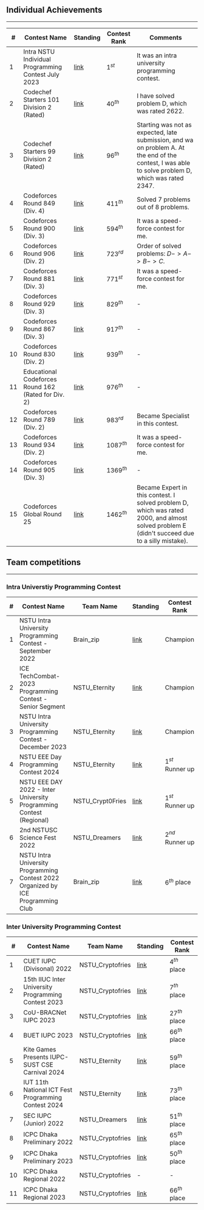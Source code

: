## Individual Achievements
---
| # | Contest Name | Standing | Contest Rank | Comments |
|--|--------|-------|-------|---------|
| 1 | Intra NSTU Individual Programming Contest July 2023 | [link](https://www.hackerrank.com/contests/intra-nstu-individual-programming-contest-july-2023/leaderboard) | $1^{st}$ | It was an intra university programming contest. |
| 2 | Codechef Starters 101 Division 2 (Rated) | [link](https://www.codechef.com/rankings/START101B?itemsPerPage=100&order=asc&page=1&sortBy=rank#:~:text=4%E2%98%85-,ar_rony1,-Noakhali%20Science%20and) | $40^{th}$ | I have solved problem D, which was rated 2622.|
| 3 | Codechef Starters 99 Division 2 (Rated) |  [link](https://www.codechef.com/rankings/START99B?itemsPerPage=100&order=asc&page=1&sortBy=rank#:~:text=4%E2%98%85-,ar_rony1,-Noakhali%20Science%20and) | $96^{th}$ | Starting was not as expected, late submission, and wa on problem A. At the end of the contest, I was able to solve problem D, which was rated 2347. |
| 4 | Codeforces Round 849 (Div. 4) | [link](https://codeforces.com/contest/1791/standings/participant/148998088#p148998088:~:text=1465-,ar_rony1,-7) | $411^{th}$ | Solved 7 problems out of 8 problems.|
| 5 | Codeforces Round 900 (Div. 3) | [link](https://codeforces.com/contest/1878/standings/participant/164319969#p164319969:~:text=1318-,ar_rony1,-5) | $594^{th}$ | It was a speed-force contest for me.|
| 6 | Codeforces Round 906 (Div. 2) | [link](https://codeforces.com/contest/1890/standings/participant/166581861#p166581861:~:text=932-,ar_rony1,-3447) | $723^{rd}$ | Order of solved problems: $D -> A -> B -> C$.|
| 7 | Codeforces Round 881 (Div. 3) | [link](https://codeforces.com/contest/1843/standings/participant/157487757#p157487757:~:text=1620-,ar_rony1,-5) | $771^{st}$ |It was a speed-force contest for me.|
| 8 | Codeforces Round 929 (Div. 3) | [link](https://codeforces.com/contest/1933/standings/participant/175219339#p175219339) | $829^{th}$ |-|
| 9 | Codeforces Round 867 (Div. 3) | [link](https://codeforces.com/contest/1822/standings/participant/154257388#p154257388) | $917^{th}$ |-|
| 10 | Codeforces Round 830 (Div. 2) | [link](https://codeforces.com/contest/1732/standings/participant/142704924#p142704924) | $939^{th}$ |-|
| 11 | Educational Codeforces Round 162 (Rated for Div. 2) | [link](https://codeforces.com/contest/1923/standings/participant/174987912#p174987912) | $976^{th}$ |-|
| 12 | Codeforces Round 789 (Div. 2) | [link](https://codeforces.com/contest/1678/standings/participant/132642983#p132642983) | $983^{rd}$ |Became Specialist in this contest.|
| 13 | Codeforces Round 934 (Div. 2) | [link](https://codeforces.com/contest/1944/standings/participant/176921437#p176921437) | $1087^{th}$ |It was a speed-force contest for me.|
| 14 | Codeforces Round 905 (Div. 3) | [link](https://codeforces.com/contest/1883/standings/participant/166142002#p166142002) | $1369^{th}$ |-|
| 15 | Codeforces Global Round 25 | [link](https://codeforces.com/contest/1951/standings/participant/178955002#p178955002) | $1462^{th}$ |Became Expert in this contest.  I solved problem D, which was rated 2000, and almost solved problem E (didn't succeed due to a silly mistake).|

## Team competitions 
---
### Intra Universtiy Programming Contest

| # | Contest Name | Team Name | Standing | Contest Rank | 
|--|--------|-------|-------|---------|
| 1 | NSTU Intra University Programming Contest - September 2022 | Brain_zip| [link](https://www.hackerrank.com/contests/nstu-intra-university-programming-contest-september-2022/leaderboard) | Champion |
| 2 | ICE TechCombat-2023 Programming Contest - Senior Segment | NSTU_Eternity | [link](https://www.hackerrank.com/contests/ice-techcombat-2023-programming-contest-a-senior-segment/leaderboard) | Champion |
| 3 | NSTU Intra University Programming Contest - December 2023 | NSTU_Eternity | [link](https://www.hackerrank.com/contests/nstu-intra-university-programming-contest-december-2023/leaderboard?fbclid=IwZXh0bgNhZW0CMTAAAR1T48u9ZCXOdvHJIrT73K2MI0kElpZmDF_9RtwxlBdaj-qp86S4lL1gK6E_aem_ASmzgJALfy9QjXxs0wEshwmxYAmjikwVGUcSyOZ4aEs-KVmVq9_r8npakb-Hoom4iUW8XmkyeXtQe2lR5mJMHx4d) | Champion |
| 4 | NSTU EEE Day Programming Contest 2024 | NSTU_Eternity | [link](https://www.hackerrank.com/contests/nstu-eee-day-programming-contest-2024/leaderboard?fbclid=IwZXh0bgNhZW0CMTAAAR1y6EBsw5egRinn0yM3BYJlHVk2c62baY_mzMoP0c60lPHFzMnKSYb6bbk_aem_ASkkWRhghKwxKwtdEIadRcxPmbHL-sDpMhpGtItQBYZH5_iU91Z9U2oesi8HjWNzQZhQEGWEfFm5NmyC6sN4j-8f) | $1^{st}$ Runner up |
| 5 | NSTU EEE DAY 2022 - Inter University Programming Contest (Regional) | NSTU_Crypt0Fries | [link](https://www.hackerrank.com/contests/nstu-regional-programming-contest-of-eee-day-2022/leaderboard/1) | $1^{st}$ Runner up |
| 6 | 2nd NSTUSC Science Fest 2022 | NSTU_Dreamers | [link](https://raw.githubusercontent.com/A-R-Rony/Programming-contest-achievement/main/science%20fest%202022%20certificate.jpg) | $2^{nd}$ Runner up |
| 7 | NSTU Intra University Programming Contest 2022 Organized by ICE Programming Club | Brain_zip | [link](https://www.hackerrank.com/contests/nstu-intra-university-programming-contest-2022-icepc/leaderboard?fbclid=IwAR1Tpw0iKxcHlh3dlJRvWxXt49b521A6kkqZquoAluSE-N4CmxVhHrOFxGE) | $6^{th}$ place |

### Inter University Programming Contest

| # | Contest Name | Team Name | Standing | Contest Rank | 
|--|--------|-------|-------|---------|
| 1 | CUET IUPC (Divisonal)  2022 | NSTU_Cryptofries | [link](https://toph.co/c/cuet-cse-fest-2022-inter-university-divisional/standings) | $4^{th}$ place |
| 2 | 15th IIUC Inter University Programming Contest 2023  | NSTU_Cryptofries | [link](https://toph.co/c/15th-iiuc-inter-university-2023/standings) | $7^{th}$ place |
| 3 | CoU-BRACNet IUPC 2023 | NSTU_Cryptofries | [link](https://toph.co/c/cou-bracnet-inter-university-2023/standings) | $27^{th}$ place |
| 4 | BUET IUPC 2023 | NSTU_Cryptofries | [link](https://toph.co/c/buet-inter-university-2023/standings) | $66^{th}$ place |
| 5 | Kite Games Presents IUPC-SUST CSE Carnival 2024 | NSTU_Eternity | [link](https://toph.co/c/inter-university-sust-cse-carnival-2024/standings) | $59^{th}$ place |
| 6 | IUT 11th National ICT Fest Programming Contest 2024 | NSTU_Eternity | [link](https://toph.co/c/iut-11th-national-ict-fest-2024/standings) | $73^{th}$ place |
| 7 | SEC IUPC (Junior) 2022 | NSTU_Dreamers | [link](https://toph.co/c/sec-inter-university-junior-2022/standings) | $51^{th}$ place |
| 8 | ICPC Dhaka Preliminary 2022 | NSTU_Cryptofries | [link](https://algo.codemarshal.org/contests/icpc-dhaka-22-preli/standings) | $65^{th}$ place |
| 9 | ICPC Dhaka Preliminary 2023 | NSTU_Cryptofries | [link](https://bapsoj.org/) | $50^{th}$ place |
| 10 | ICPC Dhaka Regional 2022 | NSTU_Cryptofries | - | - |
| 11 | ICPC Dhaka Regional 2023 | NSTU_Cryptofries | [link](https://bapsoj.org/contests/icpc-dhaka-regional-site-2023/standings)  | $66^{th}$ place |


